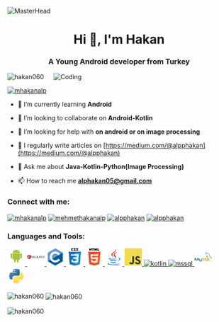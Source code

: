 ![MasterHead](https://blog.jetbrains.com/wp-content/uploads/2017/05/kotlin-android_kotlin.png)
<h1 align="center">Hi 👋, I'm Hakan</h1>
<h3 align="center">A Young Android developer from Turkey</h3>
<img align="right" alt ="Coding" width="400" src="https://fgp.dev/static/media/AndroidDevelopmentImg1.44dafe2f.gif">

<p align="left"> <img src="https://komarev.com/ghpvc/?username=hakan060&label=Profile%20views&color=0e75b6&style=flat" alt="hakan060" /> </p>

<p align="left"> <a href="https://twitter.com/mhakanalp" target="blank"><img src="https://img.shields.io/twitter/follow/mhakanalp?logo=twitter&style=for-the-badge" alt="mhakanalp" /></a> </p>

- 🌱 I’m currently learning **Android**

- 👯 I’m looking to collaborate on **Android-Kotlin**

- 🤝 I’m looking for help with **on android or on image processing**

- 📝 I regularly write articles on [https://medium.com/@alpphakan](https://medium.com/@alpphakan)

- 💬 Ask me about **Java-Kotlin-Python(Image Processing)**

- 📫 How to reach me **alphakan05@gmail.com**

<h3 align="left">Connect with me:</h3>
<p align="left">
<a href="https://twitter.com/mhakanalp" target="blank"><img align="center" src="https://raw.githubusercontent.com/rahuldkjain/github-profile-readme-generator/master/src/images/icons/Social/twitter.svg" alt="mhakanalp" height="30" width="40" /></a>
<a href="https://linkedin.com/in/mehmethakanalp" target="blank"><img align="center" src="https://raw.githubusercontent.com/rahuldkjain/github-profile-readme-generator/master/src/images/icons/Social/linked-in-alt.svg" alt="mehmethakanalp" height="30" width="40" /></a>
<a href="https://instagram.com/alpphakan" target="blank"><img align="center" src="https://raw.githubusercontent.com/rahuldkjain/github-profile-readme-generator/master/src/images/icons/Social/instagram.svg" alt="alpphakan" height="30" width="40" /></a>
<a href="https://medium.com/@alpphakan" target="blank"><img align="center" src="https://raw.githubusercontent.com/rahuldkjain/github-profile-readme-generator/master/src/images/icons/Social/medium.svg" alt="alpphakan" height="30" width="40" /></a>
</p>

<h3 align="left">Languages and Tools:</h3>
<p align="left"> <a href="https://developer.android.com" target="_blank" rel="noreferrer"> <img src="https://raw.githubusercontent.com/devicons/devicon/master/icons/android/android-original-wordmark.svg" alt="android" width="40" height="40"/> </a> <a href="https://angular.io" target="_blank" rel="noreferrer"> <img src="https://raw.githubusercontent.com/devicons/devicon/master/icons/angularjs/angularjs-original-wordmark.svg" alt="angularjs" width="40" height="40"/> </a> <a href="https://www.cprogramming.com/" target="_blank" rel="noreferrer"> <img src="https://raw.githubusercontent.com/devicons/devicon/master/icons/c/c-original.svg" alt="c" width="40" height="40"/> </a> <a href="https://www.w3schools.com/css/" target="_blank" rel="noreferrer"> <img src="https://raw.githubusercontent.com/devicons/devicon/master/icons/css3/css3-original-wordmark.svg" alt="css3" width="40" height="40"/> </a> <a href="https://www.w3.org/html/" target="_blank" rel="noreferrer"> <img src="https://raw.githubusercontent.com/devicons/devicon/master/icons/html5/html5-original-wordmark.svg" alt="html5" width="40" height="40"/> </a> <a href="https://www.java.com" target="_blank" rel="noreferrer"> <img src="https://raw.githubusercontent.com/devicons/devicon/master/icons/java/java-original.svg" alt="java" width="40" height="40"/> </a> <a href="https://developer.mozilla.org/en-US/docs/Web/JavaScript" target="_blank" rel="noreferrer"> <img src="https://raw.githubusercontent.com/devicons/devicon/master/icons/javascript/javascript-original.svg" alt="javascript" width="40" height="40"/> </a> <a href="https://kotlinlang.org" target="_blank" rel="noreferrer"> <img src="https://www.vectorlogo.zone/logos/kotlinlang/kotlinlang-icon.svg" alt="kotlin" width="40" height="40"/> </a> <a href="https://www.microsoft.com/en-us/sql-server" target="_blank" rel="noreferrer"> <img src="https://www.svgrepo.com/show/303229/microsoft-sql-server-logo.svg" alt="mssql" width="40" height="40"/> </a> <a href="https://www.mysql.com/" target="_blank" rel="noreferrer"> <img src="https://raw.githubusercontent.com/devicons/devicon/master/icons/mysql/mysql-original-wordmark.svg" alt="mysql" width="40" height="40"/> </a> <a href="https://www.python.org" target="_blank" rel="noreferrer"> <img src="https://raw.githubusercontent.com/devicons/devicon/master/icons/python/python-original.svg" alt="python" width="40" height="40"/> </a> </p>

<p><img align="left" src="https://github-readme-stats.vercel.app/api/top-langs?username=hakan060&show_icons=true&locale=en&layout=compact" alt="hakan060" /></p>

<p>&nbsp;<img align="center" src="https://github-readme-stats.vercel.app/api?username=hakan060&show_icons=true&locale=en" alt="hakan060" /></p>

<p><img align="center" src="https://github-readme-streak-stats.herokuapp.com/?user=hakan060&" alt="hakan060" /></p>
